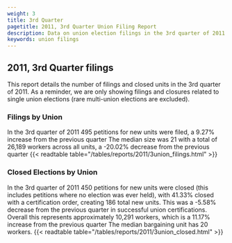 ```yaml
---
weight: 3
title: 3rd Quarter
pagetitle: 2011, 3rd Quarter Union Filing Report
description: Data on union election filings in the 3rd quarter of 2011
keywords: union filings
---
```


## 2011, 3rd Quarter filings

This report details the number of filings and closed units in the 3rd quarter of 2011. As a reminder, we are only showing filings and closures related to single union elections (rare multi-union elections are excluded).

### Filings by Union
In the 3rd quarter of 2011 495 petitions for new units were filed, a 9.27% increase from the previous quarter The median size was 21 with a total of 26,189 workers across all units, a -20.02% decrease from the previous quarter
{{< readtable table="/tables/reports/2011/3union_filings.html" >}}

### Closed Elections by Union
In the 3rd quarter of 2011 450 petitions for new units were closed (this includes petitions where no election was ever held), with 41.33% closed with a certification order, creating 186 total new units. This was a -5.58% decrease from the previous quarter in successful union certifications. Overall this represents approximately 10,291 workers, which is a 11.17% increase from the previous quarter The median bargaining unit has 20 workers.
{{< readtable table="/tables/reports/2011/3union_closed.html" >}}
